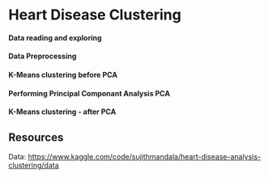 # Heart Disease Clustering

#### Data reading and exploring

#### Data Preprocessing

#### K-Means clustering before PCA

#### Performing Principal Componant Analysis PCA

#### K-Means clustering - after PCA


## Resources  
Data: https://www.kaggle.com/code/sujithmandala/heart-disease-analysis-clustering/data 
